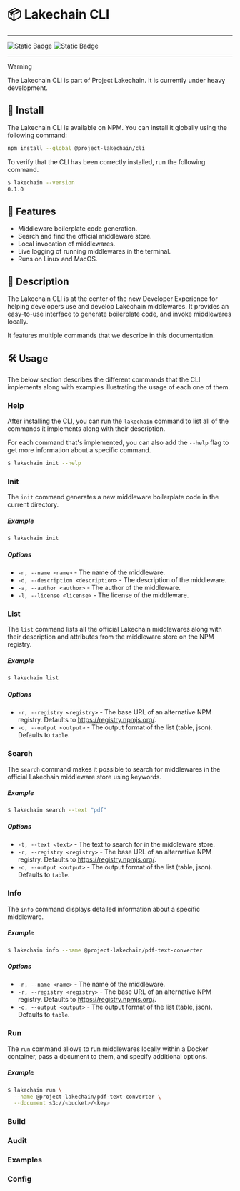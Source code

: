 # 📦 Lakechain CLI

---

![Static Badge](https://img.shields.io/badge/Project-Lakechain-danger?style=for-the-badge&color=green) ![Static Badge](https://img.shields.io/badge/API-unstable-danger?style=for-the-badge&color=orange)

---

> [!Warning]
> The Lakechain CLI is part of Project Lakechain. It is currently under heavy development.

## 🚀 Install

The Lakechain CLI is available on NPM. You can install it globally using the following command:

```bash
npm install --global @project-lakechain/cli
```

To verify that the CLI has been correctly installed, run the following command.

```bash
$ lakechain --version
0.1.0
```

## 🔖 Features

- Middleware boilerplate code generation.
- Search and find the official middleware store.
- Local invocation of middlewares.
- Live logging of running middlewares in the terminal.
- Runs on Linux and MacOS.

## 🔰 Description

The Lakechain CLI is at the center of the new Developer Experience for helping developers use and develop Lakechain middlewares. It provides an easy-to-use interface to generate boilerplate code, and invoke middlewares locally.

It features multiple commands that we describe in this documentation.

## 🛠 Usage

The below section describes the different commands that the CLI implements along with examples illustrating the usage of each one of them.

### Help

After installing the CLI, you can run the `lakechain` command to list all of the commands it implements along with their description.

For each command that's implemented, you can also add the `--help` flag to get more information about a specific command.

```bash
$ lakechain init --help
```

### Init

The `init` command generates a new middleware boilerplate code in the current directory.

##### Example

```bash
$ lakechain init
```

##### Options

- `-n, --name <name>` - The name of the middleware.
- `-d, --description <description>` - The description of the middleware.
- `-a, --author <author>` - The author of the middleware.
- `-l, --license <license>` - The license of the middleware.

### List

The `list` command lists all the official Lakechain middlewares along with their description and attributes from the middleware store on the NPM registry.

##### Example

```bash
$ lakechain list
```

##### Options

- `-r, --registry <registry>` - The base URL of an alternative NPM registry. Defaults to https://registry.npmjs.org/.
- `-o, --output <output>` - The output format of the list (table, json). Defaults to `table`.

### Search

The `search` command makes it possible to search for middlewares in the official Lakechain middleware store using keywords.

##### Example

```bash
$ lakechain search --text "pdf"
```

##### Options

- `-t, --text <text>` - The text to search for in the middleware store.
- `-r, --registry <registry>` - The base URL of an alternative NPM registry. Defaults to https://registry.npmjs.org/.
- `-o, --output <output>` - The output format of the list (table, json). Defaults to `table`.

### Info

The `info` command displays detailed information about a specific middleware.

##### Example

```bash
$ lakechain info --name @project-lakechain/pdf-text-converter
```

##### Options

- `-n, --name <name>` - The name of the middleware.
- `-r, --registry <registry>` - The base URL of an alternative NPM registry. Defaults to https://registry.npmjs.org/.
- `-o, --output <output>` - The output format of the list (table, json). Defaults to `table`.

### Run

The `run` command allows to run middlewares locally within a Docker container, pass a document to them, and specify additional options.

##### Example

```bash
$ lakechain run \
  --name @project-lakechain/pdf-text-converter \
  --document s3://<bucket>/<key>
```

### Build

### Audit

### Examples

### Config
